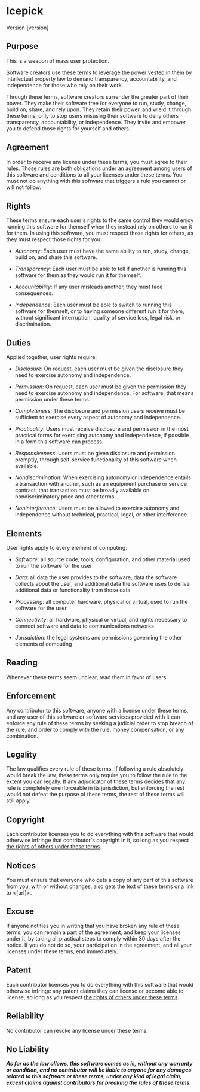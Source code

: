# Icepick

Version {version}

## Purpose

This is a weapon of mass user protection.

Software creators use these terms to leverage the power vested in them by intellectual property law to demand transparency, accountability, and independence for those who rely on their work.

Through these terms, software creators surrender the greater part of their power.  They make their software free for everyone to run, study, change, build on, share, and rely upon.  They retain their power, and wield it through these terms, only to stop users misusing their software to deny others transparency, accountability, or independence.  They invite and empower you to defend those rights for yourself and others.

## Agreement

In order to receive any license under these terms, you must agree to their rules.  Those rules are both obligations under an agreement among users of this software and conditions to all your licenses under these terms.  You must not do anything with this software that triggers a rule you cannot or will not follow.

## Rights

These terms ensure each user's rights to the same control they would enjoy running this software for themself when they instead rely on others to run it for them.  In using this software, you must respect those rights for others, as they must respect those rights for you:

- _Autonomy_:  Each user must have the same ability to run, study, change, build on, and share this software.

- _Transparency_:  Each user must be able to tell if another is running this software for them as they would run it for themself.

- _Accountability_:  If any user misleads another, they must face consequences.

- _Independence_:  Each user must be able to switch to running this software for themself, or to having someone different run it for them, without significant interruption, quality of service loss, legal risk, or discrimination.

## Duties

Applied together, user rights require:

-  _Disclosure_:  On request, each user must be given the disclosure they need to exercise autonomy and independence.

-  _Permission_:  On request, each user must be given the permission they need to exercise autonomy and independence.  For software, that means permission under these terms.

-  _Completeness_:  The disclosure and permission users receive must be sufficient to exercise every aspect of autonomy and independence.

-  _Practicality_:  Users must receive disclosure and permission in the most practical forms for exercising autonomy and independence, if possible in a form this software can process.

-  _Responsiveness_:  Users must be given disclosure and permission promptly, through self-service functionality of this software when available.

-  _Nondiscrimination_:  When exercising autonomy or independence entails a transaction with another, such as an equipment purchase or service contract, that transaction must be broadly available on nondiscriminatory price and other terms. 

-  _Noninterference_:  Users must be allowed to exercise autonomy and independence without technical, practical, legal, or other interference.

## Elements

User rights apply to every element of computing:

- _Software_:  all source code, tools, configuration, and other material used to run the software for the user

- _Data_:  all data the user provides to the software, data the software collects about the user, and additional data the software uses to derive additional data or functionality from those data

- _Processing_:  all computer hardware, physical or virtual, used to run the software for the user

- _Connectivity_:  all hardware, physical or virtual, and rights necessary to connect software and data to communications networks

- _Jurisdiction_:  the legal systems and permissions governing the other elements of computing

## Reading

Whenever these terms seem unclear, read them in favor of users.

## Enforcement

Any contributor to this software, anyone with a license under these terms, and any user of this software or software services provided with it can enforce any rule of these terms by seeking a judicial order to stop breach of the rule, and order to comply with the rule, money compensation, or any combination.

## Legality

The law qualifies every rule of these terms.  If following a rule absolutely would break the law, these terms only require you to follow the rule to the extent you can legally.  If any adjudicator of these terms decides that any rule is completely unenforceable in its jurisdiction, but enforcing the rest would not defeat the purpose of these terms, the rest of these terms will still apply.

## Copyright

Each contributor licenses you to do everything with this software that would otherwise infringe that contributor's copyright in it, so long as you respect [the rights of others under these terms](#rights).

## Notices

You must ensure that everyone who gets a copy of any part of this software from you, with or without changes, also gets the text of these terms or a link to <{url}>.

## Excuse

If anyone notifies you in writing that you have broken any rule of these terms, you can remain a part of the agreement, and keep your licenses under it, by taking all practical steps to comply within 30 days after the notice.  If you do not do so, your participation in the agreement, and all your licenses under these terms, end immediately.

## Patent

Each contributor licenses you to do everything with this software that would otherwise infringe any patent claims they can license or become able to license, so long as you respect [the rights of others under these terms](#rights).

## Reliability

No contributor can revoke any license under these terms.

## No Liability

***As far as the law allows, this software comes as is, without any warranty or condition, and no contributor will be liable to anyone for any damages related to this software or these terms, under any kind of legal claim, except claims against contributors for breaking the rules of these terms.***
